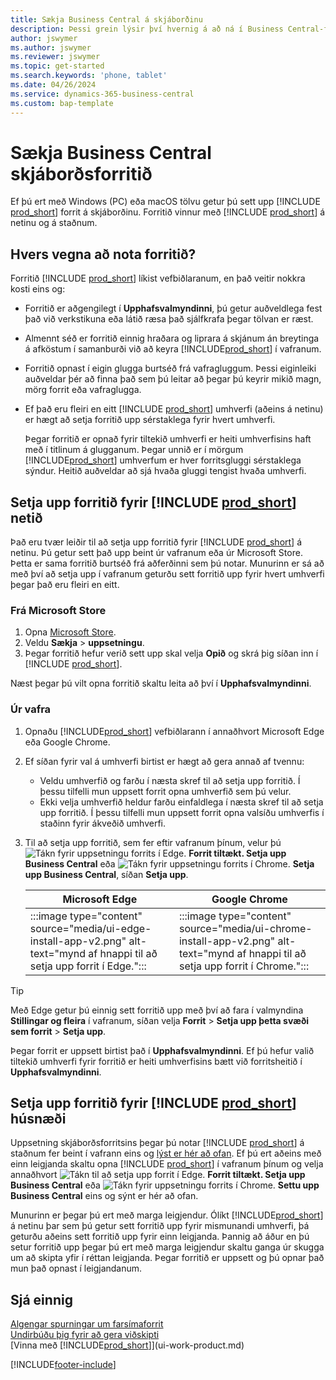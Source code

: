 ```yaml
---
title: Sækja Business Central á skjáborðinu
description: Þessi grein lýsir því hvernig á að ná í Business Central-forritið á Windows eða MACiOS skjáborð.
author: jswymer
ms.author: jswymer
ms.reviewer: jswymer
ms.topic: get-started
ms.search.keywords: 'phone, tablet'
ms.date: 04/26/2024
ms.service: dynamics-365-business-central
ms.custom: bap-template
---
```

# <a name="get-the-business-central-desktop-app"></a>Sækja Business Central skjáborðsforritið

Ef þú ert með Windows (PC) eða macOS tölvu getur þú sett upp [!INCLUDE [prod_short](includes/prod_short.md)] forrit á skjáborðinu. Forritið vinnur með [!INCLUDE [prod_short](includes/prod_short.md)] á netinu og á staðnum.

## <a name="why-use-the-app"></a>Hvers vegna að nota forritið?

Forritið [!INCLUDE [prod_short](includes/prod_short.md)] líkist vefbiðlaranum, en það veitir nokkra kosti eins og:

- Forritið er aðgengilegt í **Upphafsvalmyndinni**, þú getur auðveldlega fest það við verkstikuna eða látið ræsa það sjálfkrafa þegar tölvan er ræst.
- Almennt séð er forritið einnig hraðara og liprara á skjánum án breytinga á afköstum í samanburði við að keyra [!INCLUDE[prod_short](includes/prod_short.md)] í vafranum.
- Forritið opnast í eigin glugga burtséð frá vafragluggum. Þessi eiginleiki auðveldar þér að finna það sem þú leitar að þegar þú keyrir mikið magn, mörg forrit eða vafraglugga.
- Ef það eru fleiri en eitt [!INCLUDE [prod_short](includes/prod_short.md)] umhverfi (aðeins á netinu) er hægt að setja forritið upp sérstaklega fyrir hvert umhverfi.

     Þegar forritið er opnað fyrir tiltekið umhverfi er heiti umhverfisins haft með í titlinum á glugganum. Þegar unnið er í mörgum [!INCLUDE[prod_short](includes/prod_short.md)] umhverfum er hver forritsgluggi sérstaklega sýndur. Heitið auðveldar að sjá hvaða gluggi tengist hvaða umhverfi.

## <a name="install-the-app-for--online"></a>Setja upp forritið fyrir [!INCLUDE [prod_short](includes/prod_short.md)] netið

Það eru tvær leiðir til að setja upp forritið fyrir [!INCLUDE [prod_short](includes/prod_short.md)] á netinu. Þú getur sett það upp beint úr vafranum eða úr Microsoft Store. Þetta er sama forritið burtséð frá aðferðinni sem þú notar. Munurinn er sá að með því að setja upp í vafranum geturðu sett forritið upp fyrir hvert umhverfi þegar það eru fleiri en eitt.

### <a name="from-microsoft-store"></a>Frá Microsoft Store

1. Opna [Microsoft Store](https://go.microsoft.com/fwlink/?linkid=2182870).
2. Veldu **Sækja** > **uppsetningu**. 
3. Þegar forritið hefur verið sett upp skal velja **Opið** og skrá þig síðan inn í [!INCLUDE [prod_short](includes/prod_short.md)].

Næst þegar þú vilt opna forritið skaltu leita að því í **Upphafsvalmyndinni**.

### <a name="from-the-browser"></a>Úr vafra

1. Opnaðu [!INCLUDE[prod_short](includes/prod_short.md)] vefbiðlarann í annaðhvort Microsoft Edge eða Google Chrome.

2. Ef síðan fyrir val á umhverfi birtist er hægt að gera annað af tvennu:

   - Veldu umhverfið og farðu í næsta skref til að setja upp forritið. Í þessu tilfelli mun uppsett forrit opna umhverfið sem þú velur.
   - Ekki velja umhverfið heldur farðu einfaldlega í næsta skref til að setja upp forritið. Í þessu tilfelli mun uppsett forrit opna valsíðu umhverfis í staðinn fyrir ákveðið umhverfi.

3. Til að setja upp forritið, sem fer eftir vafranum þínum, velur þú ![Tákn fyrir uppsetningu forrits í Edge.](media/ui-edge-install-app-icon.png) **Forrit tiltækt. Setja upp Business Central** eða ![Tákn fyrir uppsetningu forrits í Chrome.](media/ui-chrome-install-app-icon.png) **Setja upp Business Central**, síðan **Setja upp**.

   | Microsoft Edge | Google Chrome |
   |--|--|
   | :::image type="content" source="media/ui-edge-install-app-v2.png" alt-text="mynd af hnappi til að setja upp forrit í Edge."::: | :::image type="content" source="media/ui-chrome-install-app-v2.png" alt-text="mynd af hnappi til að setja upp forrit í Chrome."::: |

  > [!TIP]
  > Með Edge getur þú einnig sett forritið upp með því að fara í valmyndina **Stillingar og fleira** í vafranum, síðan velja **Forrit** > **Setja upp þetta svæði sem forrit** > **Setja upp**.

Þegar forrit er uppsett birtist það í **Upphafsvalmyndinni**. Ef þú hefur valið tiltekið umhverfi fyrir forritið er heiti umhverfisins bætt við forritsheitið í **Upphafsvalmyndinni**.

## <a name="install-the-app-for--on-premises"></a>Setja upp forritið fyrir [!INCLUDE [prod_short](includes/prod_short.md)] húsnæði

Uppsetning skjáborðsforritsins þegar þú notar [!INCLUDE [prod_short](includes/prod_short.md)] á staðnum fer beint í vafrann eins og [lýst er hér að ofan](#from-the-browser). Ef þú ert aðeins með einn leigjanda skaltu opna [!INCLUDE [prod_short](includes/prod_short.md)] í vafranum þínum og velja annaðhvort ![Tákn til að setja upp forrit í Edge.](media/ui-edge-install-app-icon.png) **Forrit tiltækt. Setja upp Business Central** eða ![Tákn fyrir uppsetningu forrits í Chrome.](media/ui-chrome-install-app-icon.png) **Settu upp Business Central** eins og sýnt er hér að ofan.

Munurinn er þegar þú ert með marga leigjendur. Ólíkt [!INCLUDE[prod_short](includes/prod_short.md)] á netinu þar sem þú getur sett forritið upp fyrir mismunandi umhverfi, þá geturðu aðeins sett forritið upp fyrir einn leigjanda. Þannig að áður en þú setur forritið upp þegar þú ert með marga leigjendur skaltu ganga úr skugga um að skipta yfir í réttan leigjanda. Þegar forritið er uppsett og þú opnar það mun það opnast í leigjandanum.

## <a name="see-also"></a>Sjá einnig

[Algengar spurningar um farsímaforrit](ui-mobile-faq.yml)  
[Undirbúðu þig fyrir að gera viðskipti](ui-get-ready-business.md)  
[Vinna með [!INCLUDE[prod_short](includes/prod_short.md)]](ui-work-product.md)  

[!INCLUDE[footer-include](includes/footer-banner.md)]
